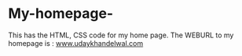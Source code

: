 # My-homepage-
This has the HTML, CSS code for my home page. The WEBURL to my homepage is :
www.udaykhandelwal.com

